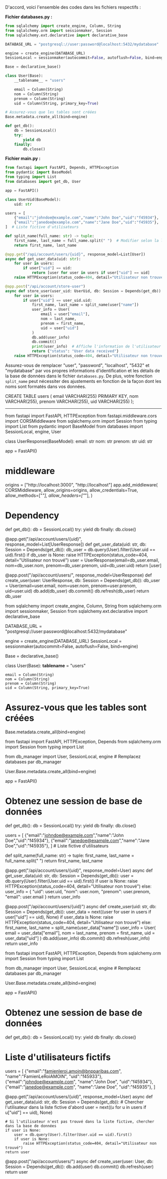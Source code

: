 D'accord, voici l'ensemble des codes dans les fichiers respectifs :

**Fichier databases.py :**
```python
from sqlalchemy import create_engine, Column, String
from sqlalchemy.orm import sessionmaker, Session
from sqlalchemy.ext.declarative import declarative_base

DATABASE_URL = "postgresql://user:password@localhost:5432/mydatabase"

engine = create_engine(DATABASE_URL)
SessionLocal = sessionmaker(autocommit=False, autoflush=False, bind=engine)

Base = declarative_base()

class User(Base):
    __tablename__ = "users"

    email = Column(String)
    nom = Column(String)
    prenom = Column(String)
    uid = Column(String, primary_key=True)

# Assurez-vous que les tables sont créées
Base.metadata.create_all(bind=engine)

def get_db():
    db = SessionLocal()
    try:
        yield db
    finally:
        db.close()
```
**Fichier main.py :**
```python
from fastapi import FastAPI, Depends, HTTPException
from pydantic import BaseModel
from typing import List
from databases import get_db, User

app = FastAPI()

class UserUid(BaseModel):
    uid: str

users = [
    {"email":"johndoe@example.com","name":"John Doe","uid":"f45934"},
    {"email":"janedoe@example.com","name":"Jane Doe","uid":"f45935"},
]  # Liste fictive d'utilisateurs

def split_name(full_name: str) -> tuple:
    first_name, last_name = full_name.split(" ")  # Modifier selon la logique de votre fonction
    return first_name, last_name

@app.get("/api/account/users/{uid}", response_model=List[User])
async def get_user_data(uid: str):
    for user in users:
        if user["uid"] == uid:
            return [user for user in users if user["uid"] == uid]
    raise HTTPException(status_code=404, detail="Utilisateur non trouvé")

@app.post("/api/account/store-user")
async def store_user(user_uid: UserUid, db: Session = Depends(get_db)):
    for user in users:
        if user["uid"] == user_uid.uid:
            first_name, last_name = split_name(user["name"])
            user_info = User(
                email = user["email"],
                nom = last_name,
                prenom = first_name,
                uid = user["uid"]
            )
            db.add(user_info)
            db.commit()
            print(user_info)  # Affiche l'information de l'utilisateur dans la console
            return {"status": "User data received"}
    raise HTTPException(status_code=404, detail="Utilisateur non trouvé")
```

Assurez-vous de remplacer "user", "password", "localhost", "5432" et "mydatabase" par vos propres informations d'identification et les détails de la base de données dans le fichier `databases.py`. De plus, votre fonction `split_name` peut nécessiter des ajustements en fonction de la façon dont les noms sont formatés dans vos données.

CREATE TABLE users (
    email VARCHAR(255) PRIMARY KEY,
    nom VARCHAR(255),
    prenom VARCHAR(255),
    uid VARCHAR(255)
);


-----------------

from fastapi import FastAPI, HTTPException
from fastapi.middleware.cors import CORSMiddleware
from sqlalchemy.orm import Session
from typing import List
from pydantic import BaseModel
from databases import SessionLocal, engine, User

class UserResponse(BaseModel):
    email: str
    nom: str
    prenom: str
    uid: str

app = FastAPI()

# middleware
origins = ["http://localhost:3000", "http://localhost"]
app.add_middleware(
    CORSMiddleware,
    allow_origins=origins,
    allow_credentials=True,
    allow_methods=["*"],
    allow_headers=["*"],
)

# Dependency
def get_db():
    db = SessionLocal()
    try:
        yield db
    finally:
        db.close()

@app.get("/api/account/users/{uid}", response_model=List[UserResponse])
def get_user_data(uid: str, db: Session = Depends(get_db)):
    db_user = db.query(User).filter(User.uid == uid).first()
    if db_user is None:
        raise HTTPException(status_code=404, detail="Utilisateur non trouvé")
    user = UserResponse(email=db_user.email, nom=db_user.nom, prenom=db_user.prenom, uid=db_user.uid)
    return [user]

@app.post("/api/account/users/", response_model=UserResponse)
def create_user(user: UserResponse, db: Session = Depends(get_db)):
    db_user = User(email=user.email, nom=user.nom, prenom=user.prenom, uid=user.uid)
    db.add(db_user)
    db.commit()
    db.refresh(db_user)
    return db_user


from sqlalchemy import create_engine, Column, String
from sqlalchemy.orm import sessionmaker, Session
from sqlalchemy.ext.declarative import declarative_base

DATABASE_URL = "postgresql://user:password@localhost:5432/mydatabase"

engine = create_engine(DATABASE_URL)
SessionLocal = sessionmaker(autocommit=False, autoflush=False, bind=engine)

Base = declarative_base()

class User(Base):
    __tablename__ = "users"

    email = Column(String)
    nom = Column(String)
    prenom = Column(String)
    uid = Column(String, primary_key=True)

# Assurez-vous que les tables sont créées
Base.metadata.create_all(bind=engine)






from fastapi import FastAPI, HTTPException, Depends
from sqlalchemy.orm import Session
from typing import List

from db_manager import User, SessionLocal, engine  # Remplacez databases par db_manager

User.Base.metadata.create_all(bind=engine)

app = FastAPI()

# Obtenez une session de base de données
def get_db():
    db = SessionLocal()
    try:
        yield db
    finally:
        db.close()

users = [
    {"email":"johndoe@example.com","name":"John Doe","uid":"f45934"},
    {"email":"janedoe@example.com","name":"Jane Doe","uid":"f45935"},
]  # Liste fictive d'utilisateurs 

def split_name(full_name: str) -> tuple:
    first_name, last_name = full_name.split(" ")
    return first_name, last_name

@app.get("/api/account/users/{uid}", response_model=User)
async def get_user_data(uid: str, db: Session = Depends(get_db)):
    user = db.query(User).filter(User.uid == uid).first()
    if user is None:
        raise HTTPException(status_code=404, detail="Utilisateur non trouvé")
    else:
        user_info = {
            "uid": user.uid,
            "nom": user.nom,
            "prenom": user.prenom,
            "email": user.email
        }
        return user_info

@app.post("/api/account/users/{uid}")
async def create_user(uid: str, db: Session = Depends(get_db)):
    user_data = next((user for user in users if user["uid"] == uid), None)
    if user_data is None:
        raise HTTPException(status_code=404, detail="Utilisateur non trouvé")
    else:
        first_name, last_name = split_name(user_data["name"])
        user_info = User(
            email = user_data["email"],
            nom = last_name,
            prenom = first_name,
            uid = user_data["uid"]
        )
        db.add(user_info)
        db.commit()
        db.refresh(user_info)
        return user_info
        
        
       
 from fastapi import FastAPI, HTTPException, Depends
from sqlalchemy.orm import Session
from typing import List

from db_manager import User, SessionLocal, engine  # Remplacez databases par db_manager

User.Base.metadata.create_all(bind=engine)

app = FastAPI()

# Obtenez une session de base de données
def get_db():
    db = SessionLocal()
    try:
        yield db
    finally:
        db.close()

# Liste d'utilisateurs fictifs
users = [
    {"email":"famienleroi.amoin@bnpparibas.com", "name":"FamienLeRoiAMOIN", "uid":"f45933"},
    {"email":"johndoe@example.com", "name":"John Doe", "uid":"f45934"},
    {"email":"janedoe@example.com", "name":"Jane Doe", "uid":"f45935"},
]

@app.get("/api/account/users/{uid}", response_model=User)
async def get_user_data(uid: str, db: Session = Depends(get_db)):
    # Chercher l'utilisateur dans la liste fictive d'abord
    user = next((u for u in users if u["uid"] == uid), None)
    
    # Si l'utilisateur n'est pas trouvé dans la liste fictive, chercher dans la base de données
    if user is None:
        user = db.query(User).filter(User.uid == uid).first()
        if user is None:
            raise HTTPException(status_code=404, detail="Utilisateur non trouvé")
    return user

@app.post("/api/account/users/")
async def create_user(user: User, db: Session = Depends(get_db)):
    db.add(user)
    db.commit()
    db.refresh(user)
    return user
